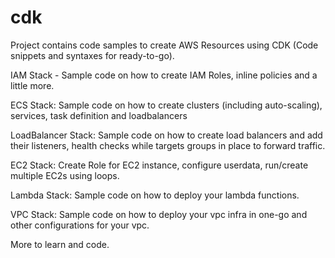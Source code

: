 # cdk

Project contains code samples to create AWS Resources using CDK (Code snippets and syntaxes for ready-to-go).

IAM Stack - Sample code on how to create IAM Roles, inline policies and a little more.

ECS Stack: Sample code on how to create clusters (including auto-scaling), services, task definition and loadbalancers

LoadBalancer Stack: Sample code on how to create load balancers and add their listeners, health checks while targets groups in place to forward traffic.

EC2 Stack: Create Role for EC2 instance, configure userdata, run/create multiple EC2s using loops.

Lambda Stack: Sample code on how to deploy your lambda functions.

VPC Stack: Sample code on how to deploy your vpc infra in one-go and other configurations for your vpc.

More to learn and code.
